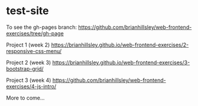 # test-site

To see the gh-pages branch: https://github.com/brianhillsley/web-frontend-exercises/tree/gh-page

Project 1 (week 2) https://brianhillsley.github.io/web-frontend-exercises/2-responsive-css-menu/

Project 2 (week 3) https://brianhillsley.github.io/web-frontend-exercises/3-bootstrap-grid/

Project 3 (week 4) https://github.com/brianhillsley/web-frontend-exercises/4-js-intro/

More to come...
